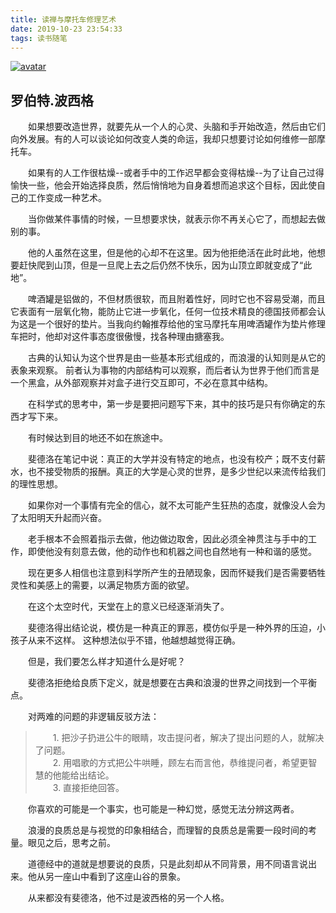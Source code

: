 ```yaml
---
title: 读禅与摩托车修理艺术
date: 2019-10-23 23:54:33
tags: 读书随笔
---
```

[![avatar](https://s2.ax1x.com/2019/10/23/KtXSPA.jpg)](https://imgchr.com/i/KtXSPA)

罗伯特.波西格
---
&emsp;&emsp;如果想要改造世界，就要先从一个人的心灵、头脑和手开始改造，然后由它们向外发展。有的人可以谈论如何改变人类的命运，我却只想要讨论如何维修一部摩托车。

&emsp;&emsp;如果有的人工作很枯燥--或者手中的工作迟早都会变得枯燥--为了让自己过得愉快一些，他会开始选择良质，然后悄悄地为自身着想而追求这个目标，因此使自己的工作变成一种艺术。

&emsp;&emsp;当你做某件事情的时候，一旦想要求快，就表示你不再关心它了，而想起去做别的事。

<!-- more -->

&emsp;&emsp;他的人虽然在这里，但是他的心却不在这里。因为他拒绝活在此时此地，他想要赶快爬到山顶，但是一旦爬上去之后仍然不快乐，因为山顶立即就变成了“此地”。

&emsp;&emsp;啤酒罐是铝做的，不但材质很软，而且附着性好，同时它也不容易受潮，而且它表面有一层氧化物，能防止它进一步氧化，任何一位技术精良的德国技师都会认为这是一个很好的垫片。当我向约翰推荐给他的宝马摩托车用啤酒罐作为垫片修理车把时，他却对这件事态度很傲慢，找各种理由搪塞我。

&emsp;&emsp;古典的认知认为这个世界是由一些基本形式组成的，而浪漫的认知则是从它的表象来观察。 前者认为事物的内部结构可以观察，而后者认为世界于他们而言是一个黑盒，从外部观察并对盒子进行交互即可，不必在意其中结构。

&emsp;&emsp;在科学式的思考中，第一步是要把问题写下来，其中的技巧是只有你确定的东西才写下来。

&emsp;&emsp;有时候达到目的地还不如在旅途中。

&emsp;&emsp;斐德洛在笔记中说：真正的大学并没有特定的地点，也没有校产；既不支付薪水，也不接受物质的报酬。真正的大学是心灵的世界，是多少世纪以来流传给我们的理性思想。

&emsp;&emsp;如果你对一个事情有完全的信心，就不太可能产生狂热的态度，就像没人会为了太阳明天升起而兴奋。

&emsp;&emsp;老手根本不会照着指示去做，他边做边取舍，因此必须全神贯注与手中的工作，即使他没有刻意去做，他的动作也和机器之间也自然地有一种和谐的感觉。

&emsp;&emsp;现在更多人相信也注意到科学所产生的丑陋现象，因而怀疑我们是否需要牺牲灵性和美感上的需要，以满足物质方面的欲望。

&emsp;&emsp;在这个太空时代，天堂在上的意义已经逐渐消失了。

&emsp;&emsp;斐德洛得出结论说，模仿是一种真正的罪恶，模仿似乎是一种外界的压迫，小孩子从来不这样。 这种想法似乎不错，他越想越觉得正确。

&emsp;&emsp;但是，我们要怎么样才知道什么是好呢？

&emsp;&emsp;斐德洛拒绝给良质下定义，就是想要在古典和浪漫的世界之间找到一个平衡点。

&emsp;&emsp;对两难的问题的非逻辑反驳方法：

>&emsp;&emsp;1. 把沙子扔进公牛的眼睛，攻击提问者，解决了提出问题的人，就解决了问题。  
>&emsp;&emsp;2. 用唱歌的方式把公牛哄睡，顾左右而言他，恭维提问者，希望更智慧的他能给出结论。  
>&emsp;&emsp;3. 直接拒绝回答。

&emsp;&emsp;你喜欢的可能是一个事实，也可能是一种幻觉，感觉无法分辨这两者。

&emsp;&emsp;浪漫的良质总是与视觉的印象相结合，而理智的良质总是需要一段时间的考量。眼见之后，思考之前。

&emsp;&emsp;道德经中的道就是想要说的良质，只是此刻却从不同背景，用不同语言说出来。他从另一座山中看到了这座山谷的景象。

&emsp;&emsp;从来都没有斐德洛，他不过是波西格的另一个人格。


